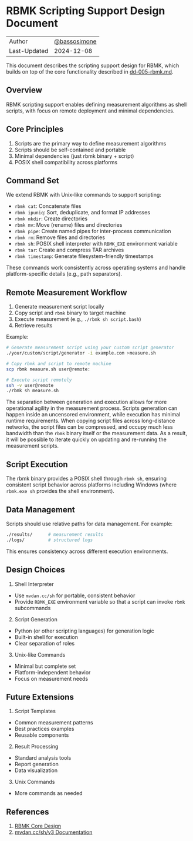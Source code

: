 # RBMK Scripting Support Design Document

|              |                                                |
|--------------|------------------------------------------------|
| Author       | [@bassosimone](https://github.com/bassosimone) |
| Last-Updated | 2024-12-08                                     |

This document describes the scripting support design
for RBMK, which builds on top of the core functionality
described in [dd-005-rbmk.md](dd-005-rbmk.md).

## Overview

RBMK scripting support enables defining measurement
algorithms as shell scripts, with focus on remote deployment
and minimal dependencies.

## Core Principles

1. Scripts are the primary way to define measurement algorithms
2. Scripts should be self-contained and portable
3. Minimal dependencies (just rbmk binary + script)
4. POSIX shell compatibility across platforms

## Command Set

We extend RBMK with Unix-like commands to support scripting:

- `rbmk cat`: Concatenate files
- `rbmk ipuniq`: Sort, deduplicate, and format IP addresses
- `rbmk mkdir`: Create directories
- `rbmk mv`: Move (rename) files and directories
- `rbmk pipe`: Create named pipes for inter-process communication
- `rbmk rm`: Remove files and directories
- `rbmk sh`: POSIX shell interpreter with `RBMK_EXE` environment variable
- `rbmk tar`: Create and compress TAR archives
- `rbmk timestamp`: Generate filesystem-friendly timestamps

These commands work consistently across operating systems and handle
platform-specific details (e.g., path separators).

## Remote Measurement Workflow

1. Generate measurement script locally
2. Copy script and `rbmk` binary to target machine
3. Execute measurement (e.g., `./rbmk sh script.bash`)
4. Retrieve results

Example:

```bash
# Generate measurement script using your custom script generator
./your/custom/script/generator -i example.com >measure.sh

# Copy rbmk and script to remote machine
scp rbmk measure.sh user@remote:

# Execute script remotely
ssh -v user@remote
./rbmk sh measure.sh
```

The separation between generation and execution allows for more
operational agility in the measurement process. Scripts generation
can happen inside an uncensored environment, while execution has
minimal runtime requirements. When copying script files across
long-distance networks, the script files can be compressed, and
occupy much less bandwidth than the `rbmk` binary itself or
the measurement data. As a result, it will be possible to iterate
quickly on updating and re-running the measurement scripts.

## Script Execution

The rbmk binary provides a POSIX shell through `rbmk sh`,
ensuring consistent script behavior across platforms including
Windows (where `rbmk.exe sh` provides the shell environment).

## Data Management

Scripts should use relative paths for data management. For example:

```bash
./results/      # measurement results
./logs/         # structured logs
```

This ensures consistency across different execution environments.

## Design Choices

1. Shell Interpreter
- Use `mvdan.cc/sh` for portable, consistent behavior
- Provide `RBMK_EXE` environment variable so that a script can
invoke `rbmk` subcommands

2. Script Generation
- Python (or other scripting languages) for generation logic
- Built-in shell for execution
- Clear separation of roles

3. Unix-like Commands
- Minimal but complete set
- Platform-independent behavior
- Focus on measurement needs

## Future Extensions

1. Script Templates
- Common measurement patterns
- Best practices examples
- Reusable components

2. Result Processing
- Standard analysis tools
- Report generation
- Data visualization

3. Unix Commands
- More commands as needed

## References

1. [RBMK Core Design](dd-005-rbmk.md)
2. [mvdan.cc/sh/v3 Documentation](https://pkg.go.dev/mvdan.cc/sh/v3)
